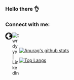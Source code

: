 ### Hello there 👌

### Connect with me:

[<img align="left" alt="Website" width="22px" src="https://raw.githubusercontent.com/iconic/open-iconic/master/svg/globe.svg" />][website]
[<img align="left" alt="twrdyyy | LinkedIn" width="22px" src="https://cdn.jsdelivr.net/npm/simple-icons@v3/icons/linkedin.svg" />][linkedin]

<br />
<br />

[![Anurag's github stats](https://github-readme-stats.vercel.app/api?username=twrdyyy)](https://github.com/anuraghazra/github-readme-stats)

[![Top Langs](https://github-readme-stats.vercel.app/api/top-langs/?username=twrdyyy&layout=compact)](https://github.com/anuraghazra/github-readme-stats)

[website]: https://twrdyyy.github.io/portfolio/
[linkedin]: https://pl.linkedin.com/in/filip-twardy-162209185
